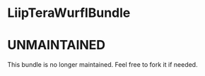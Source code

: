# LiipTeraWurflBundle

UNMAINTAINED
============

This bundle is no longer maintained. Feel free to fork it if needed.
